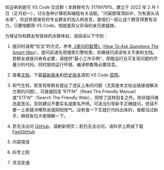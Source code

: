 欢迎来到妮可 VS Code 交流群！本群群号为 317897915，建立于 2022 年 2 月 1 日（正月初一），讨论各种计算机和编程有关话题。“问渠那得清如许，为有源头活水来”，欢迎并感谢任何专业群友的加入和发言，是咱们一起让这个群变得更有活力。只要咱都用 VS Code，咱就是异父异母的亲兄弟姐妹。

为保证你和群友有愉快的水群体验，请阅读以下守则：

<!--0. VS Code [最新版本](https://code.visualstudio.com/downloads)、[历史版本](https://code.visualstudio.com/updates)和[官方文档](https://code.visualstudio.com/docs)链接是安全的。其他下载 VS Code 的链接安全性无法保证。如果有人在群里提供其他链接，请在聊天框打出“？”并发送；如果两分钟后链接仍未消失，请立刻退出聊天界面，五分钟后重新进入；若链接还存在，请向群主或管理员求助。

1. VS Code 的图标是蓝色的。有形状相似的紫色图标的软件不是 VS Code，但使用紫色软件时遇到问题也可以在本群提问或求助。

1. 萝卜白菜，各有所爱。本站所有教程仅提供可以参考的配置，而不是唯一可行的配置。在本机上配置环境时请不要机械式地照搬教程，还需要结合本机架构、系统、环境、路径以及个人喜好和使用习惯。适合自己的才是最好的。

1. 提问时请用“恰当”的方式。提问前请确保已经使用过搜索引擎，且已经阅读有关手册、文档。若提问者或群友认为有必要，请提问者提供“最小工作示例”，即能运行并且能复现问题的尽量少的代码，同时提供运行环境、编译参数等必要信息。详见[《提问的智慧》](https://lug.ustc.edu.cn/wiki/doc/smart-questions/)（[_How To Ask Questions The Smart Way_](http://www.catb.org/~esr/faqs/smart-questions.html)）。若不慎违反此条，无需慌张，及时补充信息或组织语言重新提问即可。

1. 和气生财。若发现有群友提出了违反上条的问题（尤其是本文给出链接或解决方案的问题），可直接回复“RTFM”（Read The Friendly Manual）或“STFW”（Search The Friendly Web），但除了这样回复之外，除非提问者态度恶劣，否则建议不要实名或匿名开喷。可适当引导新手正确提问，但请不要一上来就冷嘲热讽或阴阳怪气。没有谁一下生就打代码出来的，谁都当过新手，麻烦各位大佬理解一下。若有群友提出了违反上条的问题且未及时补充信息，无须理会，也无须回答该问题。

1. 每位群友的时间都很宝贵。如果你的问题已被解决，请在群里说明，最好简要叙述解决过程，以便有类似问题的群友参考。在这里，互帮互助是水群的必备品质。

1. 若提出的问题无人回复，请保持冷静，这是正常现象。可能群友爱莫能助，或者知道答案的群友在忙或在睡觉。若数小时后依然无人回复，可继续等待，也可自行离开聊天窗口，通过其他渠道（如其他群或 [Stack Overflow](https://stackoverflow.com) 等论坛寻求答案。

1. 除反击不友善的人以外，群友始终是友善的。若有人在群里发表不友善言论，请十分~~甚至九分~~小心，他/她已经不是你熟悉的群友了。三十六计，走为上。

1. 本群文件没有科学上网的 APP。如果有人向你推荐科学上网的 APP，请谨慎对待。

1. [GitHub](https://github.com)可以正常访问。如果“它”的存在导致无法访问，请按 Ctrl F5（mac 系统按 Cmd Shift R）刷新网页；若仍无法访问，请科学上网或下载适合本机系统的 [FastGitHub](https://cloud.tsinghua.edu.cn/d/df482a15afb64dfeaff8/)（osx 适用于 macOS），用法详见下载目录下的`README.md`文件。不要问“它”是什么，更不要试图与“它”对抗，惹不起躲得起。请始终记住：[GitHub](https://github.com) 可以访问可以访问可以……访…………连接超时

1. 若本站内容有误，链接失效、错误或改变，目标资源不正确或不准确，或是想丰富完善本站，欢迎在[本站 GitHub 仓库](https://github.com/iw17/vscode) pull requests 或提出 issues，也可在群里指出或联系群主修改更新。-->

1. 提问时请用“恰当”的方式，参考[《提问的智慧》](https://lug.ustc.edu.cn/wiki/doc/smart-questions/)（[*How To Ask Questions The Smart Way*](http://www.catb.org/~esr/faqs/smart-questions.html)）。提问前请先用搜索引擎检索，并确保已阅读有关手册和文档。若群友或提问者有必要，请提供“最小工作示例”，即能运行且可复现问题的尽量少的代码，同时提供运行环境、编译参数等必要信息。

1. 查看[文档]()、下载[最新版本](https://code.visualstudio.com/downloads)和[历史版本](https://code.visualstudio.com/updates)请到 VS Code [官网](https://code.visualstudio.com)。

1. 和气生财。若发现有群友提出了违反上条的问题（尤其是本文给出链接或解决方案的问题），可直接回复“RTFM”（Read The Friendly Manual）或“STFW”（Search The Friendly Web），但除了这样回复之外，除非提问者态度恶劣，否则建议不要实名或匿名开喷。可适当引导新手正确提问，但请不要一上来就冷嘲热讽或阴阳怪气。没有谁一下生就打代码出来的，谁都当过新手，麻烦各位大佬理解一下。

1. 若无法访问 [GitHub](https://github.com)，请刷新网页；若仍无法访问，请科学上网或下载 [FastGitHub](https://cloud.tsinghua.edu.cn/d/df482a15afb64dfeaff8/)

1. 内容错误

1. 科学上网

1. 灵活变通

